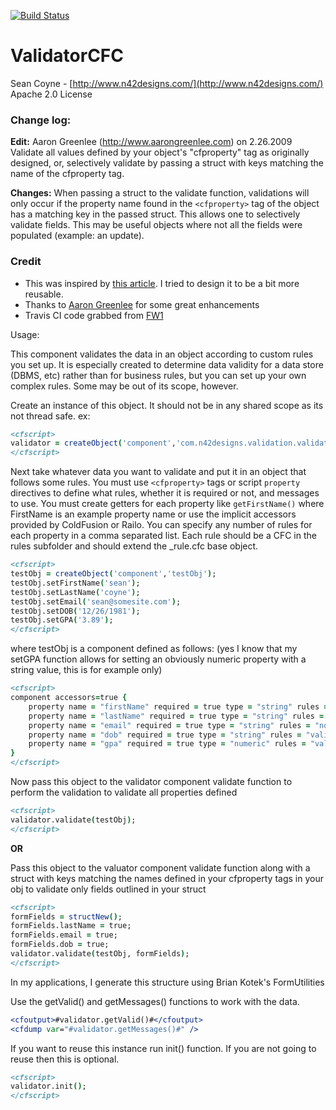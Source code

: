 [![Build Status](https://travis-ci.org/seancoyne/validatorCFC.png)](https://travis-ci.org/seancoyne/validatorCFC)

# ValidatorCFC
Sean Coyne - [http://www.n42designs.com/](http://www.n42designs.com/)
Apache 2.0 License

### Change log:

**Edit:** Aaron Greenlee (http://www.aarongreenlee.com) on 2.26.2009
Validate all values defined by your object's "cfproperty" tag as originally designed, or, selectively validate
by passing a struct with keys matching the name of the cfproperty tag.

**Changes:** When passing a struct to the validate function, validations will only occur if the property name
found in the `<cfproperty>` tag of the object has a matching key in the passed struct.
This allows one to selectively validate fields. This may be useful objects where not all the fields were populated (example: an update).

### Credit

* This was inspired by [this article](http://coldfusion.sys-con.com/read/370835.htm). I tried to design it to be a bit more reusable.
* Thanks to [Aaron Greenlee](http://www.aarongreenlee.com) for some great enhancements
* Travis CI code grabbed from [FW1](https://github.com/framework-one/fw1)

Usage:

This component validates the data in an object according to custom rules you set up.  It is especially created to determine data validity for a data store (DBMS, etc) rather than for business rules, but you can set up your own complex rules.  Some may be out of its scope, however.

Create an instance of this object.  It should not be in any shared scope as its not thread safe. ex: 

```cfml
<cfscript>
validator = createObject('component','com.n42designs.validation.validator').init();
</cfscript>
```

Next take whatever data you want to validate and put it in an object that follows some rules. You must use `<cfproperty>` tags or script `property` directives to define what rules, whether it is required or not, and messages to use. You must create getters for each property like `getFirstName()` where FirstName is an example property name or use the implicit accessors provided by ColdFusion or Railo. You can specify any number of rules for each property in a comma separated list.  Each rule should be a CFC in the rules subfolder and should extend the _rule.cfc base object.

```cfml
<cfscript>
testObj = createObject('component','testObj');
testObj.setFirstName('sean');
testObj.setLastName('coyne');
testObj.setEmail('sean@somesite.com');
testObj.setDOB('12/26/1981');
testObj.setGPA('3.89');
</cfscript>
```

where testObj is a component defined as follows: (yes I know that my setGPA function allows for setting an obviously numeric property with a string value, this is for example only)

```cfml
<cfscript>
component accessors=true {
	property name = "firstName" required = true type = "string" rules = "noZeroLengthString" invalidMessage="Please provide your first name";
	property name = "lastName" required = true type = "string" rules = "noZeroLengthString" invalidMessage="Please provide your last name";
	property name = "email" required = true type = "string" rules = "noZeroLengthString,validEmail" invalidMessage="Please provide a valid email address";
	property name = "dob" required = true type = "string" rules = "validDate" invalidMessage="Please provide a valid date of birth";
	property name = "gpa" required = true type = "numeric" rules = "validNumber" invalidMessage="Please provide a valid number for GPA";
}
</cfscript>
```

Now pass this object to the validator component validate function to perform the validation to validate all properties defined

```cfml
<cfscript>
validator.validate(testObj);
</cfscript>
```

**OR**

Pass this object to the valuator component validate function along with a struct with keys matching the names defined in your cfproperty tags in your obj to validate only fields outlined in your struct

```cfml
<cfscript>
formFields = structNew();
formFields.lastName = true;
formFields.email = true;
formFields.dob = true;
validator.validate(testObj, formFields);
</cfscript>
```

In my applications, I generate this structure using Brian Kotek's FormUtilities

Use the getValid() and getMessages() functions to work with the data.

```cfml
<cfoutput>#validator.getValid()#</cfoutput>
<cfdump var="#validator.getMessages()#" />
```

If you want to reuse this instance run init() function. If you are not going to reuse then this is optional.

```cfml
<cfscript>
validator.init();
</cfscript>
```